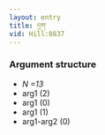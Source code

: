 ```yaml
---
layout: entry
title: དྲག་
vid: Hill:0837
---
```

### Argument structure
* _N =13_
* arg1 (2)
* arg1 (0)
* arg1 (1)
* arg1-arg2 (0)
